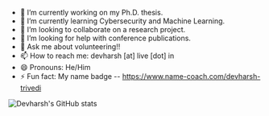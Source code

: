 - 🔭 I’m currently working on my Ph.D. thesis.
- 🌱 I’m currently learning Cybersecurity and Machine Learning.
- 👯 I’m looking to collaborate on a research project.
- 🤔 I’m looking for help with conference publications.
- 💬 Ask me about volunteering!!
- 📫 How to reach me: devharsh [at] live [dot] in
- 😄 Pronouns: He/Him
- ⚡ Fun fact: My name badge -- https://www.name-coach.com/devharsh-trivedi
<!--
**devharsh/devharsh** is a ✨ _special_ ✨ repository because its `README.md` (this file) appears on your GitHub profile.

Here are some ideas to get you started:

- 🔭 I’m currently working on ...
- 🌱 I’m currently learning ...
- 👯 I’m looking to collaborate on ...
- 🤔 I’m looking for help with ...
- 💬 Ask me about ...
- 📫 How to reach me: ...
- 😄 Pronouns: ...
- ⚡ Fun fact: ...
-->

![Devharsh's GitHub stats](https://github-readme-stats.vercel.app/api?username=devharsh&show_icons=true&theme=cobalt)
